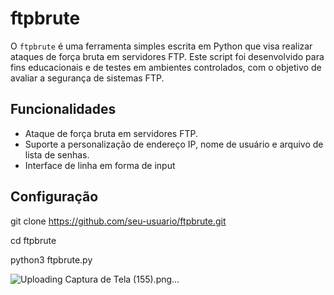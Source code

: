# ftpbrute

O `ftpbrute` é uma ferramenta simples escrita em Python que visa realizar ataques de força bruta em servidores FTP. Este script foi desenvolvido para fins educacionais e de testes em ambientes controlados, com o objetivo de avaliar a segurança de sistemas FTP.

## Funcionalidades

- Ataque de força bruta em servidores FTP.
- Suporte a personalização de endereço IP, nome de usuário e arquivo de lista de senhas.
- Interface de linha em forma de input 

## Configuração


git clone https://github.com/seu-usuario/ftpbrute.git

cd ftpbrute

python3 ftpbrute.py

![Uploading Captura de Tela (155).png…]()

